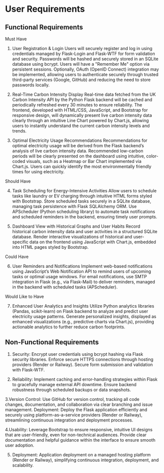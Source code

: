 # User Requirements

## Functional Requirements

Must Have 

1. User Registration & Login
Users will securely register and log in using credentials managed by Flask-Login and Flask-WTF for form validation and security. Passwords will be hashed and securely stored in an SQLite database using bcrypt. Users will have a "Remember Me" option via persistent sessions. Optionally, OAuth (OpenID Connect) integration may be implemented, allowing users to authenticate securely through trusted third-party services (Google, GitHub) and reducing the need to store passwords locally.

2. Real-Time Carbon Intensity Display
Real-time data fetched from the UK Carbon Intensity API by the Python Flask backend will be cached and periodically refreshed every 30 minutes to ensure reliability. The frontend, developed with HTML/CSS, JavaScript, and Bootstrap for responsive design, will dynamically present live carbon intensity data clearly through an intuitive Line Chart powered by Chart.js, allowing users to instantly understand the current carbon intensity levels and trends.

3. Optimal Electricity Usage Recommendations
Recommendations for optimal electricity usage will be derived from the Flask backend’s analysis of live carbon intensity data. Recommended low-carbon periods will be clearly presented on the dashboard using intuitive, color-coded visuals, such as a Heatmap or Bar Chart implemented via Chart.js. Users can quickly identify the most environmentally friendly times for using electricity.

Should Have

4. Task Scheduling for Energy-Intensive Activities
Allow users to schedule tasks like laundry or EV charging through intuitive HTML forms styled with Bootstrap.
Store scheduled tasks securely in a SQLite database, managing task persistence with Flask SQLAlchemy ORM.
Use APScheduler (Python scheduling library) to automate task notifications and scheduled reminders in the backend, ensuring timely user prompts.

5. Dashboard View with Historical Graphs and User Habits
Record historical carbon intensity data and user activities in a structured SQLite database.
Render interactive visualizations of historical and user-specific data on the frontend using JavaScript with Chart.js, embedded into HTML pages styled by Bootstrap.

Could Have

6. User Reminders and Notifications
Implement web-based notifications using JavaScript’s Web Notification API to remind users of upcoming tasks or optimal usage windows.
For email notifications, use SMTP integration in Flask (e.g., via Flask-Mail) to deliver reminders, managed in the backend with scheduled tasks (APScheduler).

Would Like to Have

7. Enhanced User Analytics and Insights
Utilize Python analytics libraries (Pandas, scikit-learn) on Flask backend to analyze and predict user electricity usage patterns.
Generate personalized insights, displayed as enhanced visualizations (e.g., predictive charts via Chart.js), providing actionable analytics to further reduce carbon footprints.

## Non-Functional Requirements

1. Security:
Encrypt user credentials using bcrypt hashing via Flask security libraries.
Enforce secure HTTPS connections through hosting providers (Render or Railway).
Secure form submission and validation with Flask-WTF.

2. Reliability:
Implement caching and error-handling strategies within Flask to gracefully manage external API downtime.
Ensure backend robustness through scheduled backups or data snapshots.

3.Version Control:
Use GitHub for version control, tracking all code changes, documentation, and collaboration via clear branching and issue management.
Deployment:
Deploy the Flask application efficiently and securely using platform-as-a-service providers (Render or Railway), streamlining continuous integration and deployment processes.

4.Usability:
Leverage Bootstrap to ensure responsive, intuitive UI designs that are user-friendly, even for non-technical audiences.
Provide clear documentation and helpful guidance within the interface to ensure smooth user adoption.

5. Deployment:
Application deployment on a managed hosting platform (Render or Railway), simplifying continuous integration, deployment, and scalability.

